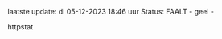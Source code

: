 laatste update: 
di 05-12-2023 18:46   uur 
Status: FAALT - geel - 
<div class="service Y">httpstat</div>